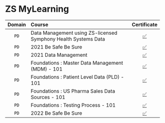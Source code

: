 # ZS MyLearning

|**Domain**|**Course**|**Certificate**|
|:--------:|:---------|:-------------:|
| `PD` | Data Management using ZS-licensed Symphony Health Systems Data | [✅](https://github.com/abphilip-work/ZS-Certifications/blob/master/MyLearning/Achievements/Data-Management-SHS.pdf) |
| `PD` | 2021 Be Safe Be Sure | [✅](https://github.com/abphilip-work/ZS-Certifications/blob/master/MyLearning/Achievements/Be-Safe-Be-Sure-I.pdf) |
| `PD` | 2021 Data Management | [✅](https://github.com/abphilip-work/ZS-Certifications/blob/master/MyLearning/Achievements/TPAA-AMA-PDRP.pdf) |
| `PD` | Foundations : Master Data Management (MDM) - 101 | [✅](https://github.com/abphilip-work/ZS-Certifications/blob/master/MyLearning/Achievements/MDM-101.pdf) |
| `PD` | Foundations : Patient Level Data (PLD) - 101 | [✅](https://github.com/abphilip-work/ZS-Certifications/blob/master/MyLearning/Achievements/PLD-101.pdf) |
| `PD` | Foundations : US Pharma Sales Data Sources - 101 | [✅](https://github.com/abphilip-work/ZS-Certifications/blob/master/MyLearning/Achievements/Pharma-Sales-101.pdf) |
| `PD` | Foundations : Testing Process - 101 | [✅](https://github.com/abphilip-work/ZS-Certifications/blob/master/MyLearning/Achievements/Testing-101.pdf) |
| `PD` | 2022 Be Safe Be Sure | [✅](https://github.com/abphilip-work/ZS-Certifications/blob/master/MyLearning/Achievements/Be-Safe-Be-Sure-II.pdf) |